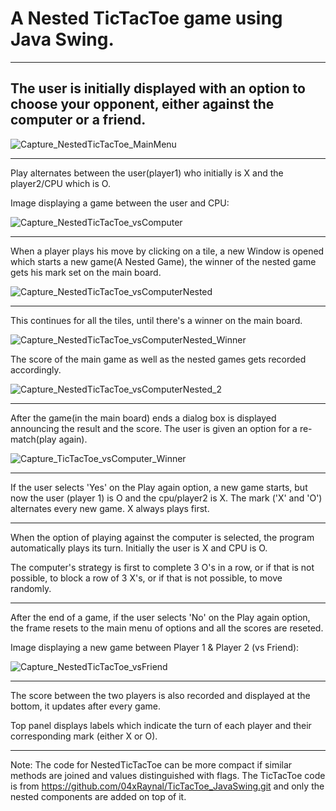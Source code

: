 # A Nested TicTacToe game using Java Swing.
***
## The user is initially displayed with an option to choose your opponent, either against the computer or a friend.
 
![Capture_NestedTicTacToe_MainMenu]()

---
Play alternates between the user(player1) who initially is X and the player2/CPU which is O.

Image displaying a game between the user and CPU:

![Capture_NestedTicTacToe_vsComputer]()

---
When a player plays his move by clicking on a tile, a new Window is opened which starts a new game(A Nested Game), the winner of the nested game gets his mark set on the main board.

![Capture_NestedTicTacToe_vsComputerNested]()

---
This continues for all the tiles, until there's a winner on the main board.

![Capture_NestedTicTacToe_vsComputerNested_Winner]()

The score of the main game as well as the nested games gets recorded accordingly.

![Capture_NestedTicTacToe_vsComputerNested_2]()

---

After the game(in the main board) ends a dialog box is displayed announcing the result and the score. The user is given an option for a re-match(play again).

![Capture_TicTacToe_vsComputer_Winner]()

---
If the user selects 'Yes' on the Play again option, a new game starts, but now the user (player 1) is O and the cpu/player2 is X.
The mark ('X' and 'O') alternates every new game. X always plays first.

***
When the option of playing against the computer is selected, the program automatically plays its turn. 
Initially the user is X and CPU is O.

The computer's strategy is first to complete 3 O's in a row, or if that is not possible, to block a row of 3 X's, or if that is not possible, to move randomly.

***
After the end of a game, if the user selects 'No' on the Play again option, the frame resets to the main menu of options and all the scores are reseted.

Image displaying a new game between Player 1 & Player 2 (vs Friend):

![Capture_NestedTicTacToe_vsFriend]()

---

The score between the two players is also recorded and displayed at the bottom, it updates after every game.

Top panel displays labels which indicate the turn of each player and their corresponding mark (either X or O).

***
Note:
The code for NestedTicTacToe can be more compact if similar methods are joined and values distinguished with flags.
The TicTacToe code is from https://github.com/04xRaynal/TicTacToe_JavaSwing.git
and only the nested components are added on top of it.
 